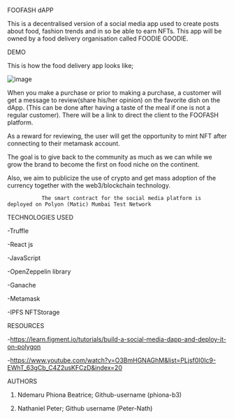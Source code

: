 FOOFASH dAPP



This is a decentralised version of a social media app used to create posts about food, fashion trends and in so be able to earn NFTs.
This app will be owned by a food delivery organisation called FOODIE GOODIE.







DEMO


This is how the food delivery app looks like;


![image](https://user-images.githubusercontent.com/102053232/205502349-f67b40d6-5ad9-4d45-8ec5-371c858368dc.png)



When you make a purchase or prior to making a purchase, a customer will get a message to review(share his/her opinion) on the favorite dish
on the dApp.
(This can be done after having a taste of the meal if  one is not a regular customer). There will be a link to direct the client to the FOOFASH platform.

As a reward for reviewing, the user will get the opportunity to mint NFT after connecting to their metamask account.

The goal is to give back to the community as much as we can while we grow the brand to become the first on food niche on the continent.

Also, we aim to publicize the use of crypto and get mass adoption of the currency together with the web3/blockchain technology.














               The smart contract for the social media platform is deployed on Polyon (Matic) Mumbai Test Network

TECHNOLOGIES USED


-Truffle


-React js

-JavaScript

-OpenZeppelin library


-Ganache


-Metamask


-IPFS NFTStorage

RESOURCES


-https://learn.figment.io/tutorials/build-a-social-media-dapp-and-deploy-it-on-polygon


-https://www.youtube.com/watch?v=O3BmHGNAGhM&list=PLjsf0I0Ic9-EWhT_63gCb_C4Z2usKFCzD&index=20

AUTHORS

1. Ndemaru Phiona Beatrice; Github-username (phiona-b3)


2. Nathaniel Peter; Github username (Peter-Nath)
